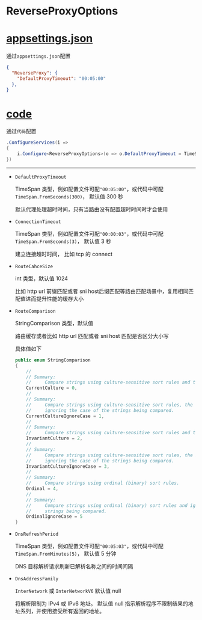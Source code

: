 # ReverseProxyOptions

# [appsettings.json](#tab/json)

通过`appsettings.json`配置

``` json
{
  "ReverseProxy": {
    "DefaultProxyTimeout": "00:05:00"
  },
}
```

# [code](#tab/code)

通过`代码`配置

``` csharp
.ConfigureServices(i =>
{
    i.Configure<ReverseProxyOptions>(o => o.DefaultProxyTimeout = TimeSpan.FromSeconds(300));
})
```

---

- `DefaultProxyTimeout`

    TimeSpan 类型，例如配置文件可配`"00:05:00"`，或代码中可配`TimeSpan.FromSeconds(300)`， 默认值 300 秒

    默认代理处理超时时间，只有当路由没有配置超时时间时才会使用

- `ConnectionTimeout`

    TimeSpan 类型，例如配置文件可配`"00:00:03"`，或代码中可配`TimeSpan.FromSeconds(3)`， 默认值 3 秒

    建立连接超时时间， 比如 tcp 的 connect

- `RouteCahceSize`

    int 类型，默认值 1024

    比如 http url 前缀匹配或者 sni host后缀匹配等路由匹配场景中，复用相同匹配值进而提升性能的缓存大小

- `RouteComparison`

    StringComparison 类型，默认值

    路由缓存或者比如 http url 匹配或者 sni host 匹配是否区分大小写

    具体值如下

    ``` csharp
    public enum StringComparison
    {
        //
        // Summary:
        //     Compare strings using culture-sensitive sort rules and the current culture.
        CurrentCulture = 0,
        //
        // Summary:
        //     Compare strings using culture-sensitive sort rules, the current culture, and
        //     ignoring the case of the strings being compared.
        CurrentCultureIgnoreCase = 1,
        //
        // Summary:
        //     Compare strings using culture-sensitive sort rules and the invariant culture.
        InvariantCulture = 2,
        //
        // Summary:
        //     Compare strings using culture-sensitive sort rules, the invariant culture, and
        //     ignoring the case of the strings being compared.
        InvariantCultureIgnoreCase = 3,
        //
        // Summary:
        //     Compare strings using ordinal (binary) sort rules.
        Ordinal = 4,
        //
        // Summary:
        //     Compare strings using ordinal (binary) sort rules and ignoring the case of the
        //     strings being compared.
        OrdinalIgnoreCase = 5
    }
    ```

- `DnsRefreshPeriod`

    TimeSpan 类型，例如配置文件可配`"00:05:03"`，或代码中可配`TimeSpan.FromMinutes(5)`， 默认值 5 分钟

    DNS 目标解析请求刷新已解析名称之间的时间间隔

- `DnsAddressFamily`

    `InterNetwork` 或 `InterNetworkV6` 默认值 null

    将解析限制为 IPv4 或 IPv6 地址。 默认值 null 指示解析程序不限制结果的地址系列，并使用接受所有返回的地址。
